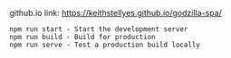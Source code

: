 github.io link: https://keithstellyes.github.io/godzilla-spa/

    npm run start - Start the development server
    npm run build - Build for production
    npm run serve - Test a production build locally
